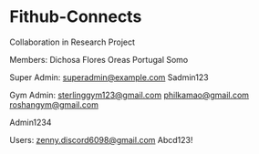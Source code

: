 # Fithub-Connects
Collaboration in Research Project

Members: Dichosa
         Flores
         Oreas
         Portugal
         Somo

Super Admin:
superadmin@example.com
Sadmin123

Gym Admin:
sterlinggym123@gmail.com
philkamao@gmail.com
roshangym@gmail.com

Admin1234

Users:
zenny.discord6098@gmail.com
Abcd123!